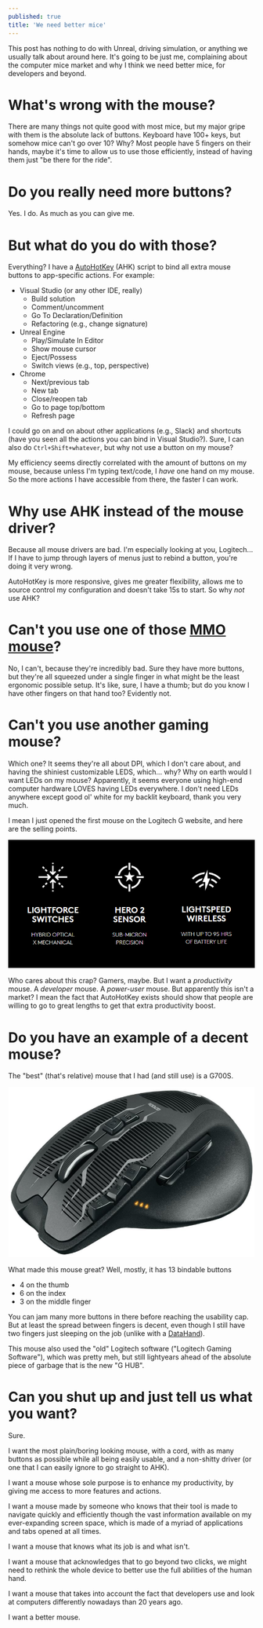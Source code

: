```yaml
---
published: true
title: 'We need better mice'
---
```


This post has nothing to do with Unreal, driving simulation, or anything we usually talk about around here. It's going to be just me, complaining about the computer mice market and why I think we need better mice, for developers and beyond.

# What's wrong with the mouse?

There are many things not quite good with most mice, but my major gripe with them is the absolute lack of buttons. Keyboard have 100+ keys, but somehow mice can't go over 10? Why? Most people have 5 fingers on their hands, maybe it's time to allow us to use those efficiently, instead of having them just "be there for the ride".

# Do you really need more buttons?

Yes. I do. As much as you can give me.

# But what do you do with those?

Everything? I have a [AutoHotKey](https://www.autohotkey.com/) (AHK) script to bind all extra mouse buttons to app-specific actions. For example:

* Visual Studio (or any other IDE, really)
  * Build solution
  * Comment/uncomment
  * Go To Declaration/Definition
  * Refactoring (e.g., change signature)
* Unreal Engine
  * Play/Simulate In Editor
  * Show mouse cursor
  * Eject/Possess
  * Switch views (e.g., top, perspective)
* Chrome
  * Next/previous tab
  * New tab
  * Close/reopen tab
  * Go to page top/bottom 
  * Refresh page

I could go on and on about other applications (e.g., Slack) and shortcuts (have you seen all the actions you can bind in Visual Studio?). Sure, I can also do `Ctrl+Shift+whatever`, but why not use a button on my mouse?

My efficiency seems directly correlated with the amount of buttons on my mouse, because unless I'm typing text/code, I *have* one hand on my mouse. So the more actions I have accessible from there, the faster I can work.

# Why use AHK instead of the mouse driver?

Because all mouse drivers are bad. I'm especially looking at you, Logitech... If I have to jump through layers of menus just to rebind a button, you're doing it very wrong.

AutoHotKey is more responsive, gives me greater flexibility, allows me to source control my configuration and doesn't take 15s to start. So why *not* use AHK?

# Can't you use one of those [MMO mouse](https://www.logitechg.com/en-us/products/gaming-mice/g600-mmo-gaming-mouse.910-002864.html)?

No, I can't, because they're incredibly bad. Sure they have more buttons, but they're all squeezed under a single finger in what might be the least ergonomic possible setup. It's like, sure, I have a thumb; but do you know I have other fingers on that hand too? Evidently not.

# Can't you use another gaming mouse?

Which one? It seems they're all about DPI, which I don't care about, and having the shiniest customizable LEDS, which... why? Why on earth would I want LEDs on my mouse? Apparently, it seems everyone using high-end computer hardware LOVES having LEDs everywhere. I don't need LEDs anywhere except good ol' white for my backlit keyboard, thank you very much.

I mean I just opened the first mouse on the Logitech G website, and here are the selling points.

![](/images/logiwhat.png)

Who cares about this crap? Gamers, maybe. But I want a *productivity* mouse. A *developer* mouse. A *power-user* mouse. But apparently this isn't a market? I mean the fact that AutoHotKey exists should show that people are willing to go to great lengths to get that extra productivity boost.

# Do you have an example of a decent mouse?

The "best" (that's relative) mouse that I had (and still use) is a G700S.

![](/images/g700s.png)

What made this mouse great? Well, mostly, it has 13 bindable buttons
* 4 on the thumb
* 6 on the index
* 3 on the middle finger

You can jam many more buttons in there before reaching the usability cap. But at least the spread between fingers is decent, even though I still have two fingers just sleeping on the job (unlike with a [DataHand](https://en.wikipedia.org/wiki/DataHand)).

This mouse also used the "old" Logitech software ("Logitech Gaming Software"), which was pretty meh, but still lightyears ahead of the absolute piece of garbage that is the new "G HUB".

# Can you shut up and just tell us what you want?

Sure.

I want the most plain/boring looking mouse, with a cord, with as many buttons as possible while all being easily usable, and a non-shitty driver (or one that I can easily ignore to go straight to AHK).

I want a mouse whose sole purpose is to enhance my productivity, by giving me access to more features and actions.

I want a mouse made by someone who knows that their tool is made to navigate quickly and efficiently though the vast information available on my ever-expanding screen space, which is made of a myriad of applications and tabs opened at all times.

I want a mouse that knows what its job is and what isn't.

I want a mouse that acknowledges that to go beyond two clicks, we might need to rethink the whole device to better use the full abilities of the human hand.

I want a mouse that takes into account the fact that developers use and look at computers differently nowadays than 20 years ago.

I want a better mouse.
